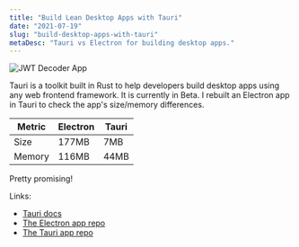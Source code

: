 ```yaml
---
title: "Build Lean Desktop Apps with Tauri"
date: "2021-07-19"
slug: "build-desktop-apps-with-tauri"
metaDesc: "Tauri vs Electron for building desktop apps."
---
```


<script context="module">
  export const prerender = true;
</script>

![JWT Decoder App](https://res.cloudinary.com/fghurayri/image/upload/v1626803142/faisal.sh/build-desktop-apps-with-tauri/jwt-decoder-app_qhzf06.jpg)

Tauri is a toolkit built in Rust to help developers build desktop apps using any web frontend framework. It is currently in Beta. I rebuilt an Electron app in Tauri to check the app's size/memory differences.

| Metric | Electron | Tauri |
| ------ | -------- | ----- |
| Size   | 177MB    | 7MB   |
| Memory | 116MB    | 44MB  |

Pretty promising!

Links:

- [Tauri docs](https://t.co/9QjLSYNn6E?amp=1)
- [The Electron app repo](https://github.com/Fghurayri/jwt-decoder)
- [The Tauri app repo](https://github.com/Fghurayri/tauri-jwt-decoder)
